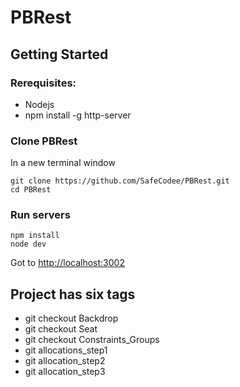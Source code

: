 # PBRest

## Getting Started

### Rerequisites:
* Nodejs
* npm install -g http-server

### Clone PBRest 
In a new terminal window
```
git clone https://github.com/SafeCodee/PBRest.git
cd PBRest
```
### Run servers
```
npm install
node dev
```

Got to [http://localhost:3002](http://localhost:3002)

## Project has six tags
* git checkout Backdrop 
* git checkout Seat
* git checkout Constraints_Groups
* git allocations_step1
* git allocation_step2
* git allocation_step3
